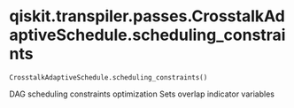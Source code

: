 # qiskit.transpiler.passes.CrosstalkAdaptiveSchedule.scheduling\_constraints

`CrosstalkAdaptiveSchedule.scheduling_constraints()`

DAG scheduling constraints optimization Sets overlap indicator variables
